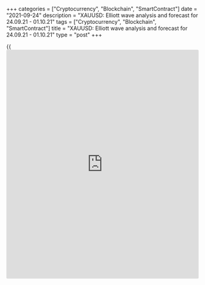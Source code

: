 +++
categories = ["Cryptocurrency", "Blockchain", "SmartContract"]
date = "2021-09-24"
description = "XAUUSD: Elliott wave analysis and forecast for 24.09.21 - 01.10.21"
tags = ["Cryptocurrency", "Blockchain", "SmartContract"]
title = "XAUUSD: Elliott wave analysis and forecast for 24.09.21 - 01.10.21"
type = "post"
+++

{{<iframe id="large-banner" src="https://www.bounty.group/#slide=6.0" width="100%" height="600" scrolling="no" style="border: 0px solid rgb(216, 221, 230); border-radius: 3px;">}}

2021-09-24

2021-09-24

XAUUSD: Elliott wave analysis and forecast for 24.09.21 – 01.10.21Alex
Geuta

 **Main scenario:** long positions will be relevant above the level of
1735.74 with a target of 1915.00 – 2075.27 once a correction has formed.

 **Alternative scenario:** breakout and consolidation below the level of
1735.74 ****will allow the pair to continue declining to the levels of
1673.63 – 1602.20.

 **Analysis:** an ascending third wave of larger degree (3) is formed on
the [daily](https://www.fintecher.org/2020/03/03/forex-trading-daily-strategy/) chart, and a descending correction developed as the fourth
wave (4) and, supposedly, the fifth wave (5) started forming.
Apparently, on the H4 chart, the first wave of smaller degree 1 of (5)
formed, the correction wave 2 of (5) formed as well and wave 3 of (5)
started developing. On the H1 chart, supposedly, a local correction in
the form of wave ii of 3 finished developing and wave iii of 3 started
forming. If the presumption is correct, the pair will continue to rise
to the levels of 1915.00 – 2075.27 once the correction is over. The
level of 1735.74 is critical in this scenario as a breakout will enable
the pair to continue declining to the levels of 1673.63 – 1602.20.

* * *

* * *



## Price chart of XAUUSD in real time mode

The content of this article reflects the author’s opinion and does not
necessarily reflect the official position of LiteForex. The material
published on this page is provided for informational purposes only and
should not be considered as the provision of investment advice for the
purposes of Directive 2004/39/EC.

Rate this article:

{{value}}

( {{count}} {{title}} )